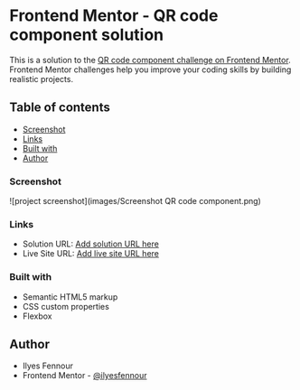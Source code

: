 # Frontend Mentor - QR code component solution

This is a solution to the [QR code component challenge on Frontend Mentor](https://www.frontendmentor.io/challenges/qr-code-component-iux_sIO_H). Frontend Mentor challenges help you improve your coding skills by building realistic projects. 

## Table of contents

- [Screenshot](#screenshot)
- [Links](#links)
- [Built with](#built-with)
- [Author](#author)

### Screenshot

![project screenshot](images/Screenshot QR code component.png)

### Links

- Solution URL: [Add solution URL here](https://www.frontendmentor.io/solutions/qr-code-yCK2lzxOG0)
- Live Site URL: [Add live site URL here](https://ilyesfennour.github.io/frontend-mentor-01-QR-code-component/)

### Built with

- Semantic HTML5 markup
- CSS custom properties
- Flexbox

## Author

- Ilyes Fennour
- Frontend Mentor - [@ilyesfennour](https://www.frontendmentor.io/profile/ilyesfennour)
